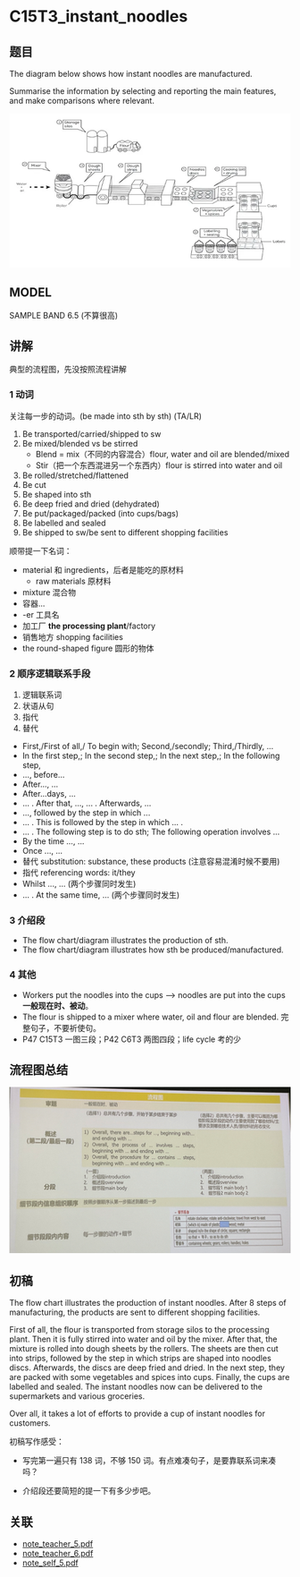 # C15T3_instant_noodles

## 题目

The diagram below shows how instant noodles are manufactured.

Summarise  the information by selecting and reporting the main features, and make comparisons where relevant.

![ielts-writing-task-1-cam-15-answer](../pic/ielts-writing-task-1-cam-15-answer.webp)

## MODEL

SAMPLE BAND 6.5 (不算很高)

## 讲解

典型的流程图，先没按照流程讲解

### 1 动词

关注每一步的动词。(be made into sth by sth) (TA/LR)

1. Be transported/carried/shipped to sw
2. Be mixed/blended vs be stirred
   - Blend = mix（不同的内容混合）flour, water and oil are blended/mixed
   - Stir（把一个东西混进另一个东西内）flour is stirred into water and oil
3. Be rolled/stretched/flattened
4. Be cut
5. Be shaped into sth
6. Be deep fried and dried (dehydrated)
7. Be put/packaged/packed (into cups/bags)
8. Be labelled and sealed
9. Be shipped to sw/be sent to different shopping facilities

顺带提一下名词：

- material 和 ingredients，后者是能吃的原材料
  - raw materials 原材料
- mixture 混合物
- 容器...
- -er 工具名
- 加工厂 **the processing plant**/factory
- 销售地方 shopping facilities
- the round-shaped figure 圆形的物体

### 2 顺序逻辑联系手段

1. 逻辑联系词
2. 状语从句
3. 指代
4. 替代

- First,/First of all,/ To begin with; Second,/secondly; Third,/Thirdly, ...
- In the first step,; In the second step,; In the next step,; In the following step,
- ..., before...
- After..., ...
- After...days, ...
- ... . After that, ..., ... . Afterwards, ...
- ..., followed by the step in which ...
- ... . This is followed by the step in which ... .
- ... . The following step is to do sth; The following operation involves ...
- By the time ..., ...
- Once ..., ...
- 替代 substitution: substance, these products (注意容易混淆时候不要用)
- 指代 referencing words: it/they
- Whilst ..., ... (两个步骤同时发生)
- ... . At the same time, ... (两个步骤同时发生)

### 3 介绍段

- The flow chart/diagram illustrates the production of sth.
- The flow chart/diagram illustrates how sth be produced/manufactured.

### 4 其他

- Workers put the noodles into the cups --> noodles are put into the cups **一般现在时、被动**。
- The flour is shipped to a mixer where water, oil and flour are blended. 完整句子，不要祈使句。
- P47 C15T3 一图三段；P42 C6T3 两图四段；life cycle 考的少

## 流程图总结

![流程图总结](../pic/流程图总结.png)

## 初稿

The flow chart illustrates the production of instant noodles. After 8 steps of manufacturing, the products are sent to different shopping facilities.

First of all, the flour is transported from storage silos to the processing plant. Then it is fully stirred into water and oil by the mixer. After that, the mixture is rolled into dough sheets by the rollers. The sheets are then cut into strips, followed by the step in which strips are shaped into noodles discs. Afterwards, the discs are deep fried and dried. In the next step, they are packed with some vegetables and spices into cups. Finally, the cups are labelled and sealed. The instant noodles now can be delivered to the supermarkets and various groceries.

Over all, it takes a lot of efforts to provide a cup of instant noodles for customers.

初稿写作感受：

- 写完第一遍只有 138 词，不够 150 词。有点难凑句子，是要靠联系词来凑吗？

- 介绍段还要简短的提一下有多少步吧。


## 关联

- [note_teacher_5.pdf](../note_teacher/teacher_5.pdf)
- [note_teacher_6.pdf](../note_teacher/teacher_6.pdf)
- [note_self_5.pdf](../note_self/self_5.pdf)
